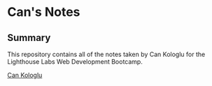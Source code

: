 # Can's Notes
## Summary
This repository contains all of the notes taken by Can Kologlu for the Lighthouse Labs Web Development Bootcamp.

[Can Kologlu](https://github.com/cankologlu)